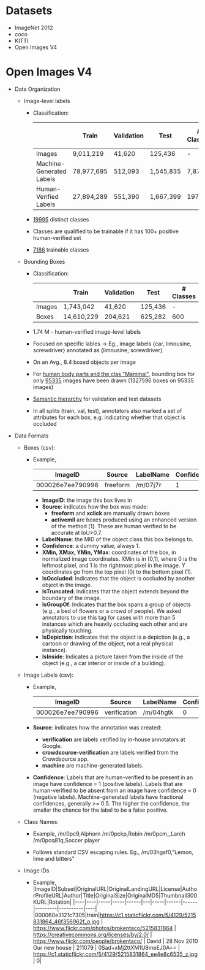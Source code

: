 # Datasets

* ImageNet 2012
* coco
* KITTI
* Open Images V4

# Open Images V4

  * Data Organization
    * Image-level labels
         * Classification:

           |      | Train |	Validation |	Test |	# Classes 	| # Trainable Classes |
           |---        |---|---|---|---|----|
           | Images                   |	9,011,219| 	41,620 |	125,436| 	- |	- |
           | Machine-Generated Labels |	78,977,695 |	512,093 |	1,545,835 |	7,870 |	4,764 |
           | Human-Verified Labels |	27,894,289|551,390 |1,667,399 | 19794 | 7186|

         * [19995](https://storage.googleapis.com/openimages/2018_04/classes.txt) distinct classes
         * Classes are qualified to be trainable if it has 100+ positive human-verified set
         * [7186](https://storage.googleapis.com/openimages/2018_04/classes-trainable.txt) trainable classes

    * Bounding Boxes
         * Classification:

           || Train |	Validation |	Test |	# Classes |	
           |---                       |---|---|---|---|
           | Images |	1,743,042 |	41,620 |	125,436 |		- |	
           | Boxes |	14,610,229 |	204,621 |	625,282 |	600 |

         * 1.74 M - human-verified  image-level labels
         * Focused on specific lables -> Eg., image labels {car, limousine, screwdriver} annotated as {limousine, screwdriver}
         * On an Avg., 8.4 boxed objects per image
         * For [human body parts and the clas "Mammal"](https://storage.googleapis.com/openimages/2018_04/class-ids-human-body-parts-and-mammal.txt), bounding box for only [95335](https://storage.googleapis.com/openimages/2018_04/train/train-image-ids-with-human-parts-and-mammal-boxes.txt) images have been drawn (1327596 boxes on 95335 images)
         * [Semantic hierarchy](https://storage.googleapis.com/openimages/2018_04/bbox_labels_600_hierarchy_visualizer/circle.html) for validation and test datasets
         * In all splits (train, val, test), annotators also marked a set of attributes for each box, e.g. indicating whether that object is occluded
         
  * Data Formats
    * Boxes (csv):
         * Example,
         
           |ImageID|Source|LabelName|Confidence|XMin|XMax|YMin|YMax|IsOccluded|IsTruncated|IsGroupOf|IsDepiction|IsInside|
           |-------|------|---------|----------|----|----|----|----|----------|-----------|---------|-----------|--------|
           |000026e7ee790996|freeform|/m/07j7r|1|0.071905|0.145346|0.206591|0.391306|0|1|1|0|0|
           
           * **ImageID**: the image this box lives in
           * **Source**: indicates how the box was made:
             * **freeform** and **xclick** are manually drawn boxes
             * **activemil** are boxes produced using an enhanced version of the method [1]. These are human verified to be accurate at IoU>0.7.
           * **LabelName**: the MID of the object class this box belongs to.
           * **Confidence**: a dummy value, always 1.
           * **XMin, XMax, YMin, YMax**: coordinates of the box, in normalized image coordinates. XMin is in [0,1], where 0 is the leftmost pixel, and 1 is the rightmost pixel in the image. Y coordinates go from the top pixel (0) to the bottom pixel (1).
           * **IsOccluded**: Indicates that the object is occluded by another object in the image.
           * **IsTruncated**: Indicates that the object extends beyond the boundary of the image.
           * **IsGroupOf**: Indicates that the box spans a group of objects (e.g., a bed of flowers or a crowd of people). We asked        annotators to use this tag for cases with more than 5 instances which are heavily occluding each other and are physically touching.
           * **IsDepiction**: Indicates that the object is a depiction (e.g., a cartoon or drawing of the object, not a real physical instance).
           * **IsInside**: Indicates a picture taken from the inside of the object (e.g., a car interior or inside of a building).
    * Image Labels (csv): 
         * Example,
         
           |ImageID|Source|LabelName|Confidence|
           |-------|------|---------|----------|
           |000026e7ee790996|verification|/m/04hgtk|0|
         * **Source**: indicates how the annotation was created:

           * **verification** are labels verified by in-house annotators at Google.
           * **crowdsource-verification** are labels verified from the Crowdsource app.
           * **machine** are machine-generated labels.

         * **Confidence**: Labels that are human-verified to be present in an image have confidence = 1 (positive labels). Labels that are human-verified to be absent from an image have confidence = 0 (negative labels). Machine-generated labels have fractional confidences, generally >= 0.5. The higher the confidence, the smaller the chance for the label to be a false positive.
         
         
     * Class Names: 
       * Example, 
         /m/0pc9,Alphorn
         /m/0pckp,Robin
         /m/0pcm_,Larch
         /m/0pcq81q,Soccer player
        
        * Follows standard CSV escaping rules. Eg., /m/03hgsf0,"Lemon, lime and bitters"
        
      * Image IDs
        * Example,
           |ImageID|Subset|OriginalURL|OriginalLandingURL|License|AuthorProfileURL|Author|Title|OriginalSize|OriginalMD5|Thumbnail300KURL|Rotation|
          |----|----|-----|-----|------|---|-----|------|------|---------|----------|----|
          |000060e3121c7305|train|https://c1.staticflickr.com/5/4129/5215831864_46f356962f_o.jpg | https://www.flickr.com/photos/brokentaco/5215831864 | https://creativecommons.org/licenses/by/2.0/ | https://www.flickr.com/people/brokentaco/ | David | 28 Nov 2010 Our new house | 211079 | 0Sad+xMj2ttXM1U8meEJ0A== | https://c1.staticflickr.com/5/4129/5215831864_ee4e8c6535_z.jpg| 0|
      
